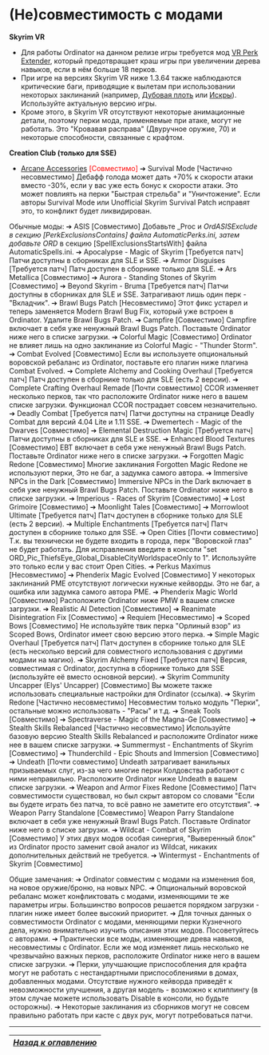 # (Не)совместимость с модами

**Skyrim VR**
+ Для работы Ordinator на данном релизе игры требуется мод [VR Perk Extender](https://www.nexusmods.com/skyrimspecialedition/mods/16330), который предотвращает краш игры при увеличении дерева навыков, если в нём больше 18 перков.
+ При игре на версиях Skyrim VR ниже 1.3.64 также наблюдаются критические баги, приводящие к вылетам при использовании некоторых заклинаний (например, [Дубовая плоть](https://elderscrolls.fandom.com/ru/wiki/Дубовая_плоть) или [Искры](https://elderscrolls.fandom.com/ru/wiki/Искры)). Используйте актуальную версию игры.
+ Кроме этого, в Skyrim VR отсутствуют некоторые анимационные детали, поэтому перки мода, применяемые при атаке, могут не работать. Это "Кровавая расправа" (Двуручное оружие, 70) и некоторые способности, связанные с крафтом.

**Creation Club (только для SSE)**
+ [Arcane Accessories](https://en.uesp.net/wiki/Skyrim:Arcane_Accessories) <span style="color:red">[Совместимо]</span>
➔ Survival Mode [Частично несовместимо]
Дебафф голода может дать +70% к скорости атаки вместо -30%, если у вас уже есть бонус к скорости атаки. Это может повлиять на перки "Быстрая стрельба" и "Уничтожение". Если авторы Survival Mode или Unofficial Skyrim Survival Patch исправят это, то конфликт будет ликвидирован.

Обычные моды:
➔ ASIS [Совместимо]
Добавьте _Proc и _OrdASISExclude в секцию [PerkExclusionsContains] файла AutomaticPerks.ini, затем добавьте ORD_ в секцию [SpellExclusionsStartsWith] файла AutomaticSpells.ini.
➔ Apocalypse - Magic of Skyrim [Требуется патч]
Патчи доступны в сборниках для SLE и SSE.
➔ Armor Disguises [Требуется патч]
Патч доступен в сборнике только для SLE.
➔ Ars Metallica [Совместимо]
➔ Aurora - Standing Stones of Skyrim [Совместимо]
➔ Beyond Skyrim - Bruma [Требуется патч]
Патчи доступны в сборниках для SLE и SSE. Затрагивают лишь один перк - "Вкладчик".
➔ Brawl Bugs Patch [Несовместимо]
Этот фикс устарел и теперь заменяется Modern Brawl Bug Fix, который уже встроен в Ordinator. Удалите Brawl Bugs Patch.
➔ Campfire [Совместимо]
Campfire включает в себя уже ненужный Brawl Bugs Patch. Поставьте Ordinator ниже него в списке загрузки.
➔ Colorful Magic [Совместимо]
Ordinator не влияет лишь на одно заклинание из Colorful Magic - "Thunder Storm".
➔ Combat Evolved [Совместимо]
Если вы используете опциональный воровской ребаланс из Ordinator, поставьте его плагин ниже плагина Combat Evolved.
➔ Complete Alchemy and Cooking Overhaul [Требуется патч]
Патч доступен в сборнике только для SLE (есть 2 версии).
➔ Complete Crafting Overhaul Remade [Почти совместимо]
CCOR изменяет несколько перков, так что расположите Ordinator ниже него в вашем списке загрузки. Функционал CCOR пострадает совсем незначительно.
➔ Deadly Combat [Требуется патч]
Патчи доступны на странице Deadly Combat для версий 4.04 Lite и 1.11 SSE.
➔ Dwemertech - Magic of the Dwarves [Совместимо]
➔ Elemental Destruction Magic [Требуется патч]
Патчи доступны в сборниках для SLE и SSE.
➔ Enhanced Blood Textures [Совместимо]
EBT включает в себя уже ненужный Brawl Bugs Patch. Поставьте Ordinator ниже него в списке загрузки.
➔ Forgotten Magic Redone [Совместимо]
Многие заклинания Forgotten Magic Redone не используют перки, Это не баг, а задумка самого автора.
➔ Immersive NPCs in the Dark [Совместимо]
Immersive NPCs in the Dark включает в себя уже ненужный Brawl Bugs Patch. Поставьте Ordinator ниже него в списке загрузки.
➔ Imperious - Races of Skyrim [Совместимо]
➔ Lost Grimoire [Совместимо]
➔ Moonlight Tales [Совместимо]
➔ Morrowloot Ultimate [Требуется патч]
Патч доступен в сборнике только для SLE (есть 2 версии).
➔ Multiple Enchantments [Требуется патч]
Патч доступен в сборнике только для SSE.
➔ Open Cities [Почти совместимо]
Т.к. вы технически не будете входить в города, перк "Воровской глаз" не будет работать. Для исправления введите в консоли "set ORD_Pic_ThiefsEye_Global_DisableCityWorldspaceOnly to 1". Используйте это только если у вас стоит Open Cities.
➔ Perkus Maximus [Несовместимо]
➔ Phenderix Magic Evolved [Совместимо]
У некоторых заклинаний PME отсутствуют логически нужные кейворды. Это не баг, а ошибка или задумка самого автора PME.
➔ Phenderix Magic World [Совместимо]
Расположите Ordinator ниже PMW в вашем списке загрузки.
➔ Realistic AI Detection [Совместимо]
➔ Reanimate Disintegration Fix [Совместимо]
➔ Requiem [Несовместимо]
➔ Scoped Bows [Совместимо]
Не используйте твик перка "Орлиный взор" из Scoped Bows, Ordinator имеет свою версию этого перка.
➔ Simple Magic Overhaul [Требуется патч]
Патч доступен в сборнике только для SLE (есть несколько версий для совместного использования с другими модами на магию).
➔ Skyrim Alchemy Fixed [Требуется патч]
Версия, совместимая с Ordinator, доступна в сборнике только для SSE (используйте её вместо основной версии).
➔ Skyrim Community Uncapper (Elys' Uncapper) [Совместимо]
Вы можете также использовать специальные настройки для Ordinator (ссылка).
➔ Skyrim Redone [Частично несовместимо]
Несовместим только модуль "Перки", остальные можно использовать - "Расы" и т.д.
➔ Sneak Tools [Совместимо]
➔ Spectraverse - Magic of the Magna-Ge [Совместимо]
➔ Stealth Skills Rebalanced [Частично несовместимо]
Используйте базовую версию Stealth Skills Rebalanced и расположите Ordinator ниже нее в вашем списке загрузки.
➔ Summermyst - Enchantments of Skyrim [Совместимо]
➔ Thunderchild - Epic Shouts and Immersion [Совместимо]
➔ Undeath [Почти совместимо]
Undeath затрагивает ванильных призываемых слуг, из-за чего многие перки Колдовства работают с ними неправильно. Расположите Ordinator ниже Undeath в вашем списке загрузки.
➔ Weapon and Armor Fixes Redone [Совместимо]
Патч совместимости существовал, но был скрыт автором со словами "Если вы будете играть без патча, то всё равно не заметите его отсутствия".
➔ Weapon Parry Standalone [Совместимо]
Weapon Parry Standalone включает в себя уже ненужный Brawl Bugs Patch. Поставьте Ordinator ниже него в списке загрузки.
➔ Wildcat - Combat of Skyrim [Совместимо]
У этих двух модов особая синергия, "Выверенный блок" из Ordinator просто заменит свой аналог из Wildcat, никаких дополнительных действий не требуется.
➔ Wintermyst - Enchantments of Skyrim [Совместимо]

Общие замечания:
➔ Ordinator совместим с модами на изменения боя, на новое оружие/броню, на новых NPC.
➔ Опциональный воровской ребаланс может конфликтовать с модами, изменяющими те же параметры игры. Большинство вопросов решается порядком загрузки - плагин ниже имеет более высокий приоритет.
➔ Для точных данных о совместимости Ordinator с модами, меняющими перки Кузнечного дела, нужно внимательно изучить описания этих модов. Посоветуйтесь с авторами.
➔ Практически все моды, изменяющие древа навыков, несовместимы с Ordinator. Если же мод изменяет лишь несколько не чрезвычайно важных перков, расположите Ordinator ниже него в вашем списке загрузки.
➔ Перки, улучшающие приспособления для крафта могут не работать с нестандартными приспособлениями в домах, добавленных модами. Отсутствие нужного кейворда приведёт к невозможности улучшения, а другая модель - возможно к клиппингу (в этом случае можете использовать Disable в консоли, но будьте осторожны).
➔ Некоторые заклинания из сборников могут не совсем правильно работать при касте с двух рук, могут потребоваться патчи.

------

|[*Назад к оглавлению*](Оглавление.md)|
|:---:|
